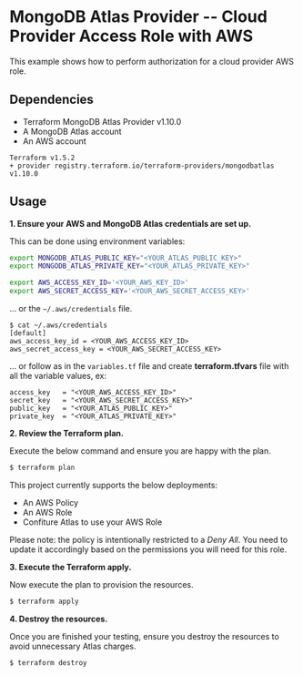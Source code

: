 # MongoDB Atlas Provider -- Cloud Provider Access Role with AWS
This example shows how to perform authorization for a cloud provider AWS role.

## Dependencies

* Terraform MongoDB Atlas Provider v1.10.0
* A MongoDB Atlas account 
* An AWS account


```
Terraform v1.5.2
+ provider registry.terraform.io/terraform-providers/mongodbatlas v1.10.0
```

## Usage

**1\. Ensure your AWS and MongoDB Atlas credentials are set up.**

This can be done using environment variables:

```bash
export MONGODB_ATLAS_PUBLIC_KEY="<YOUR_ATLAS_PUBLIC_KEY>"
export MONGODB_ATLAS_PRIVATE_KEY="<YOUR_ATLAS_PRIVATE_KEY>"
```

``` bash
export AWS_ACCESS_KEY_ID='<YOUR_AWS_KEY_ID>'
export AWS_SECRET_ACCESS_KEY='<YOUR_AWS_SECRET_ACCESS_KEY>'
```

... or the `~/.aws/credentials` file.

```
$ cat ~/.aws/credentials
[default]
aws_access_key_id = <YOUR_AWS_ACCESS_KEY_ID>
aws_secret_access_key = <YOUR_AWS_SECRET_ACCESS_KEY>
```
... or follow as in the `variables.tf` file and create **terraform.tfvars** file with all the variable values, ex:
```
access_key   = "<YOUR_AWS_ACCESS_KEY_ID>"
secret_key   = "<YOUR_AWS_SECRET_ACCESS_KEY>"
public_key   = "<YOUR_ATLAS_PUBLIC_KEY>"
private_key  = "<YOUR_ATLAS_PRIVATE_KEY>"
```

**2\. Review the Terraform plan.**

Execute the below command and ensure you are happy with the plan.

``` bash
$ terraform plan
```
This project currently supports the below deployments:

- An AWS Policy
- An AWS Role
- Confiture Atlas to use your AWS Role

Please note: the policy is intentionally restricted to a _Deny All_. You need to update it accordingly based on the permissions you will need for this role.

**3\. Execute the Terraform apply.**

Now execute the plan to provision the resources.

``` bash
$ terraform apply
```

**4\. Destroy the resources.**

Once you are finished your testing, ensure you destroy the resources to avoid unnecessary Atlas charges.

``` bash
$ terraform destroy
```

